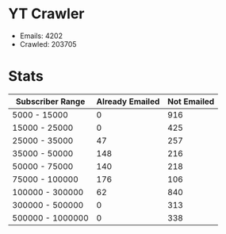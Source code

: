 # YT Crawler
- Emails: 4202
- Crawled: 203705

# Stats
| Subscriber Range  | Already Emailed | Not Emailed |
|-------|-------|-------|
| 5000 - 15000 | 0 | 916 |
| 15000 - 25000 | 0 | 425 |
| 25000 - 35000 | 47 | 257 |
| 35000 - 50000 | 148 | 216 |
| 50000 - 75000 | 140 | 218 |
| 75000 - 100000 | 176 | 106 |
| 100000 - 300000 | 62 | 840 |
| 300000 - 500000 | 0 | 313 |
| 500000 - 1000000 | 0 | 338 |
